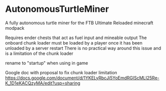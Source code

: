 # AutonomousTurtleMiner
A fully autonomous turtle miner for the FTB Ultimate Reloaded minecraft modpack

Requires ender chests that act as fuel input and mineable output
The onboard chunk loader must be loaded by a player once it has been unloaded by a server restart
There is no practical way around this issue and is a limitation of the chunk loader

rename to "startup" when using in game

Google doc with proposal to fix chunk loader limitation
https://docs.google.com/document/d/1YKELyRbcJi5YoEmdRGlScMLI25Re-K_1D1eKACQzyMA/edit?usp=sharing
